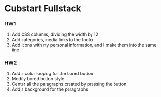 # Cubstart Fullstack
### HW1
1. Add CSS columns, dividing the width by 12
2. Add categories, media links to the footer
3. Add icons with my personal information, and I make them into the same line

### HW2
1. Add a color looping for the bored button
2. Modify bored button style
3. Center all the paragraphs created by pressing the button
4. Add a background for the paragraphs